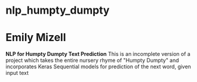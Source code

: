 # nlp_humpty_dumpty
# Emily Mizell

<b>NLP for Humpty Dumpty Text Prediction</b>
<n>This is an incomplete version of a project which takes the entire nursery rhyme of "Humpty Dumpty" and incorporates Keras Sequential models for prediction of the next word, given input text</n>
